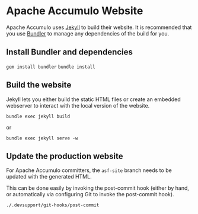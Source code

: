 # Apache Accumulo Website

Apache Accumulo uses [Jekyll](http://jekyllrb.com/) to build their website. It is recommended
that you use [Bundler](http://bundler.io/) to manage any dependencies of the build for you.

## Install Bundler and dependencies

`gem install bundler`
`bundle install`

## Build the website

Jekyll lets you either build the static HTML files or create an embedded webserver
to interact with the local version of the website.

`bundle exec jekyll build`

or

`bundle exec jekyll serve -w`

## Update the production website

For Apache Accumulo committers, the `asf-site` branch needs to be updated with the generated
HTML.

This can be done easily by invoking the post-commit hook (either by hand, or automatically via configuring
Git to invoke the post-commit hook).

`./.devsupport/git-hooks/post-commit`
